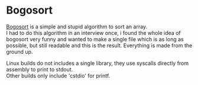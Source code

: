 # Bogosort
[Bogosort](https://en.wikipedia.org/wiki/Bogosort) is a simple and stupid algorithm to sort an array.  
I had to do this algorithm in an interview once, i found the whole idea of bogosort very funny and wanted to make a single file which is as long as possible, but still readable and this is the result. Everything is made from the ground up.   


Linux builds do not includes a single library, they use syscalls directly from assembly to print to stdout.  
Other builds only include 'cstdio' for printf.
